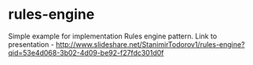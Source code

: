 # rules-engine
Simple example for implementation Rules engine pattern. Link to presentation - http://www.slideshare.net/StanimirTodorov1/rules-engine?qid=53e4d068-3b02-4d09-be92-f27fdc301d0f
